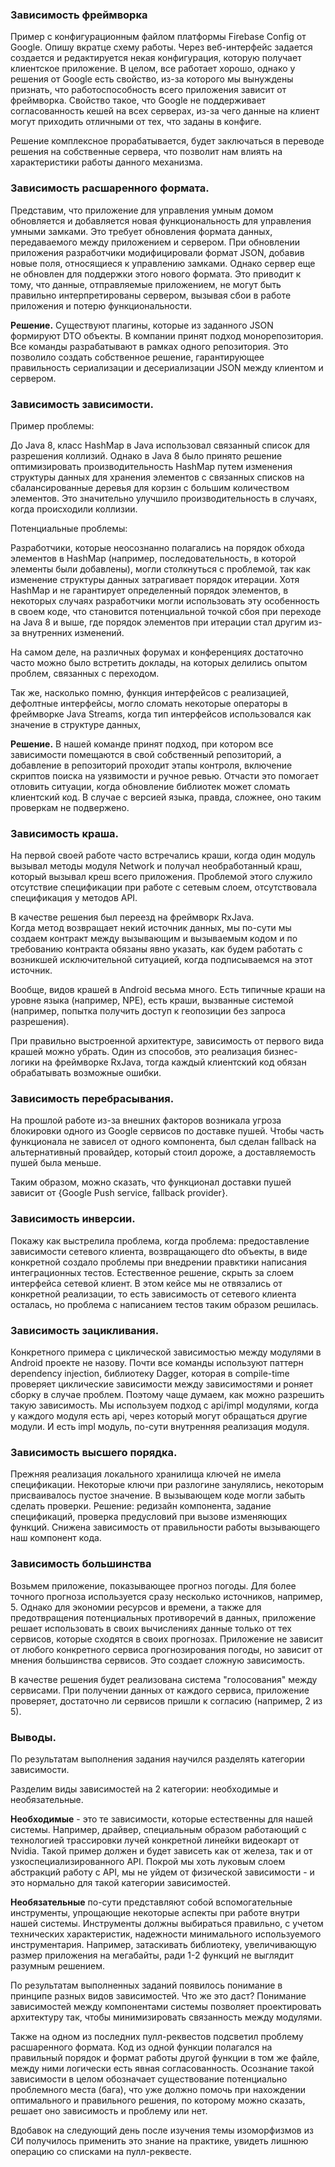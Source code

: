 ### Зависимость фреймворка
Пример с конфигурационным файлом платформы Firebase Config от Google. 
Опишу вкратце схему работы. Через веб-интерфейс задается создается и редактируется некая конфигурация, которую получает клиентское приложение.
В целом, все работает хорошо, однако у решения от Google есть свойство, из-за которого мы вынуждены признать, что работоспособность всего приложения зависит от фреймворка.
Свойство такое, что Google не поддерживает согласованность кешей на всех серверах, из-за чего данные на клиент могут приходить отличными от тех, что заданы в конфиге.

Решение комплексное прорабатывается, будет заключаться в переводе решения на собственные сервера, что позволит нам влиять на характеристики работы данного механизма.

### Зависимость расшаренного формата.
Представим, что приложение для управления умным домом обновляется и добавляется новая функциональность для управления умными замками. 
Это требует обновления формата данных, передаваемого между приложением и сервером. 
При обновлении приложения разработчики модифицировали формат JSON, добавив новые поля, относящиеся к управлению замками. Однако сервер еще не обновлен для поддержки этого нового формата. Это приводит к тому, что данные, отправляемые приложением, не могут быть правильно интерпретированы сервером, вызывая сбои в работе приложения и потерю функциональности.

**Решение.** 
Существуют плагины, которые из заданного JSON формируют DTO объекты.
В компании принят подход монорепозитория. Все команды разрабатывают в рамках одного репозитория. 
Это позволило создать собственное решение, гарантирующее правильность сериализации и десериализации JSON между клиентом и сервером.

### Зависимость зависимости.
Пример проблемы:

До Java 8, класс HashMap в Java использовал связанный список для разрешения коллизий. 
Однако в Java 8 было принято решение оптимизировать производительность HashMap путем изменения структуры данных для хранения элементов с связанных списков на сбалансированные деревья для корзин с большим количеством элементов. 
Это значительно улучшило производительность в случаях, когда происходили коллизии.

Потенциальные проблемы:

Разработчики, которые неосознанно полагались на порядок обхода элементов в HashMap (например, последовательность, в которой элементы были добавлены), могли столкнуться с проблемой, так как изменение структуры данных затрагивает порядок итерации. 
Хотя HashMap и не гарантирует определенный порядок элементов, в некоторых случаях разработчики могли использовать эту особенность в своем коде, что становится потенциальной точкой сбоя при переходе на Java 8 и выше, где порядок элементов при итерации стал другим из-за внутренних изменений.

На самом деле, на различных форумах и конференциях достаточно часто можно было встретить доклады, на которых делились опытом проблем, связанных с переходом.

Так же, насколько помню, функция интерфейсов с реализацией, дефолтные интерфейсы, могло сломать некоторые операторы в фреймворке Java Streams, когда тип интерфейсов использовался как значение в структуре данных,

**Решение.**
В нашей команде принят подход, при котором все зависимости помещаются в свой собственный репозиторий, а добавление в репозиторий проходит этапы контроля, включение скриптов поиска на уязвимости и ручное ревью.
Отчасти это помогает отловить ситуации, когда обновление библиотек может сломать клиентский код. В случае с версией языка, правда, сложнее, оно таким проверкам не подвержено.

### Зависимость краша.

На первой своей работе часто встречались краши, когда один модуль вызывал методы модуля Network и получал необработанный краш, который вызывал креш всего приложения.
Проблемой этого служило отсутствие спецификации при работе с сетевым слоем, отсутствовала спецификация у методов API.

В качестве решения был переезд на фреймворк RxJava.  
Когда метод возвращает некий источник данных, мы по-сути мы создаем контракт между вызывающим и вызываемым кодом и по требованию контракта обязаны явно указать, как будем работать с возникшей исключительной ситуацией, когда подписываемся на этот источник.


Вообще, видов крашей в Android весьма много. Есть типичные краши на уровне языка (например, NPE), есть краши, вызванные системой (например, попытка получить доступ к геопозиции без запроса разрешения).

При правильно выстроенной архитектуре, зависимость от первого вида крашей можно убрать. Один из способов, это реализация бизнес-логики на фреймворке RxJava, тогда каждый клиентский код обязан обрабатывать возможные ошибки. 

### Зависимость перебрасывания.

На прошлой работе из-за внешних факторов возникала угроза блокировки одного из Google сервисов по доставке пушей.
Чтобы часть функционала не зависел от одного компонента, был сделан fallback на альтернативный провайдер, который стоил дороже, а доставляемость пушей была меньше.

Таким образом, можно сказать, что функционал доставки пушей зависит от {Google Push service, fallback provider}.

### Зависимость инверсии.

Покажу как выстрелила проблема, когда проблема: предоставление зависимости сетевого клиента, возвращающего dto объекты, в виде конкретной создало проблемы при внедрении правктики написания интеграционных тестов.
Естественное решение, скрыть за слоем интерфейса сетевой клиент. В этом кейсе мы не отвязались от конкретной реализации, то есть зависимость от сетевого клиента осталась, но проблема с написанием тестов таким образом решилась.

### Зависимость зацикливания.

Конкретного примера с циклической зависимостью между модулями в Android проекте не назову. 
Почти все команды используют паттерн dependency injection, библиотеку Dagger, которая в compile-time проверяет циклические зависимости между зависимостями и роняет сборку в случае проблем.
Поэтому чаще думаем, как можно разрешить такую зависимость. Мы используем подход с api/impl модулями, когда у каждого модуля есть api, через который могут обращаться другие модули. И есть impl модуль, по-сути внутренняя реализация модуля. 

### Зависимость высшего порядка.

Прежняя реализация локального хранилища ключей не имела спецификации. Некоторые ключи при разлогине занулялись, некоторым присваивалось пустое значение. 
В вызывающем коде могли забыть сделать проверки. 
Решение: редизайн компонента, задание спецификаций, проверка предусловий при вызове изменяющих функций. Снижена зависимость от правильности работы вызывающего наш компонент кода.

### Зависимость большинства

Возьмем приложение, показывающее прогноз погоды. Для более точного прогноза используется сразу несколько источников, например, 5.
Однако для экономии ресурсов и времени, а также для предотвращения потенциальных противоречий в данных, приложение решает использовать в своих вычислениях данные только от тех сервисов, которые сходятся в своих прогнозах.
Приложение не зависит от любого конкретного сервиса прогнозирования погоды, но зависит от мнения большинства сервисов. Это создает сложную зависимость.

В качестве решения будет реализована система "голосования" между сервисами. 
При получении данных от каждого сервиса, приложение проверяет, достаточно ли сервисов пришли к согласию (например, 2 из 5). 


### Выводы.

По результатам выполнения задания научился разделять категории зависимости.

Разделим виды зависимостей на 2 категории: необходимые и необязательные.

**Необходимые** - это те зависимости, которые естественны для нашей системы. Например, драйвер, специальным образом работающий с технологией трассировки лучей конкретной линейки видеокарт от Nvidia. 
Такой пример должен и будет зависеть как от железа, так и от узкоспециализированного API. 
Покрой мы хоть луковым слоем абстракций работу с API, мы не уйдем от физической зависимости - и это нормально для такой категории зависимостей.

**Необязательные** по-сути представляют собой вспомогательные инструменты, упрощающие некоторые аспекты при работе внутри нашей системы.
Инструменты должны выбираться правильно, с учетом технических характеристик, надежности минимального используемого инструментария. Например, затаскивать библиотеку, увеличивающую размер приложения на мегабайты, ради 1-2 функций не выглядит разумным решением. 

По результатам выполненных заданий появилось понимание в принципе разных видов зависимостей. Что же это даст? 
Понимание зависимостей между компонентами системы позволяет проектировать архитектуру так, чтобы минимизировать связанность между модулями.

Также на одном из последних пулл-реквестов подсветил проблему расшаренного формата. 
Код из одной функции полагался на правильный порядок и формат работы другой функции в том же файле, между ними логически есть явная согласованность.
Осознание такой зависимости в целом обозначает существование потенциально проблемного места (бага), что уже должно помочь при нахождении оптимального и правильного решения, по которому можно сказать, решает оно зависимость и проблему или нет.

Вдобавок на следующий день после изучения темы изоморфизмов из СИ получилось применить это знание на практике, увидеть лишнюю операцию со списками на пулл-реквесте.   